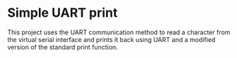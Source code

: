 # Simple UART print
This project uses the UART communication method to read a character from the virtual serial interface and prints it back using UART and a modified version of the standard print function.
